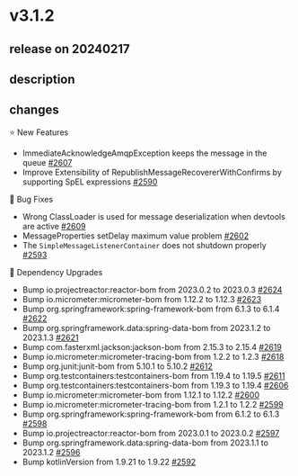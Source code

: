 # v3.1.2

## release on 20240217

## description

## changes

⭐ New Features

* ImmediateAcknowledgeAmqpException keeps the message in the queue <a href="https://github.com/spring-projects/spring-amqp/issues/2607" data-hovercard-type="issue" data-hovercard-url="/spring-projects/spring-amqp/issues/2607/hovercard">#2607</a>
* Improve Extensibility of RepublishMessageRecovererWithConfirms by supporting SpEL expressions <a href="https://github.com/spring-projects/spring-amqp/issues/2590" data-hovercard-type="issue" data-hovercard-url="/spring-projects/spring-amqp/issues/2590/hovercard">#2590</a>

🐞 Bug Fixes

* Wrong ClassLoader is used for message deserialization when devtools are active <a href="https://github.com/spring-projects/spring-amqp/issues/2609" data-hovercard-type="issue" data-hovercard-url="/spring-projects/spring-amqp/issues/2609/hovercard">#2609</a>
* MessageProperties setDelay maximum value problem <a href="https://github.com/spring-projects/spring-amqp/issues/2602" data-hovercard-type="issue" data-hovercard-url="/spring-projects/spring-amqp/issues/2602/hovercard">#2602</a>
* The <code>SimpleMessageListenerContainer</code> does not shutdown properly <a href="https://github.com/spring-projects/spring-amqp/issues/2593" data-hovercard-type="issue" data-hovercard-url="/spring-projects/spring-amqp/issues/2593/hovercard">#2593</a>

🔨 Dependency Upgrades

* Bump io.projectreactor:reactor-bom from 2023.0.2 to 2023.0.3 <a href="https://github.com/spring-projects/spring-amqp/pull/2624" data-hovercard-type="pull_request" data-hovercard-url="/spring-projects/spring-amqp/pull/2624/hovercard">#2624</a>
* Bump io.micrometer:micrometer-bom from 1.12.2 to 1.12.3 <a href="https://github.com/spring-projects/spring-amqp/pull/2623" data-hovercard-type="pull_request" data-hovercard-url="/spring-projects/spring-amqp/pull/2623/hovercard">#2623</a>
* Bump org.springframework:spring-framework-bom from 6.1.3 to 6.1.4 <a href="https://github.com/spring-projects/spring-amqp/pull/2622" data-hovercard-type="pull_request" data-hovercard-url="/spring-projects/spring-amqp/pull/2622/hovercard">#2622</a>
* Bump org.springframework.data:spring-data-bom from 2023.1.2 to 2023.1.3 <a href="https://github.com/spring-projects/spring-amqp/pull/2621" data-hovercard-type="pull_request" data-hovercard-url="/spring-projects/spring-amqp/pull/2621/hovercard">#2621</a>
* Bump com.fasterxml.jackson:jackson-bom from 2.15.3 to 2.15.4 <a href="https://github.com/spring-projects/spring-amqp/pull/2619" data-hovercard-type="pull_request" data-hovercard-url="/spring-projects/spring-amqp/pull/2619/hovercard">#2619</a>
* Bump io.micrometer:micrometer-tracing-bom from 1.2.2 to 1.2.3 <a href="https://github.com/spring-projects/spring-amqp/pull/2618" data-hovercard-type="pull_request" data-hovercard-url="/spring-projects/spring-amqp/pull/2618/hovercard">#2618</a>
* Bump org.junit:junit-bom from 5.10.1 to 5.10.2 <a href="https://github.com/spring-projects/spring-amqp/pull/2612" data-hovercard-type="pull_request" data-hovercard-url="/spring-projects/spring-amqp/pull/2612/hovercard">#2612</a>
* Bump org.testcontainers:testcontainers-bom from 1.19.4 to 1.19.5 <a href="https://github.com/spring-projects/spring-amqp/pull/2611" data-hovercard-type="pull_request" data-hovercard-url="/spring-projects/spring-amqp/pull/2611/hovercard">#2611</a>
* Bump org.testcontainers:testcontainers-bom from 1.19.3 to 1.19.4 <a href="https://github.com/spring-projects/spring-amqp/pull/2606" data-hovercard-type="pull_request" data-hovercard-url="/spring-projects/spring-amqp/pull/2606/hovercard">#2606</a>
* Bump io.micrometer:micrometer-bom from 1.12.1 to 1.12.2 <a href="https://github.com/spring-projects/spring-amqp/pull/2600" data-hovercard-type="pull_request" data-hovercard-url="/spring-projects/spring-amqp/pull/2600/hovercard">#2600</a>
* Bump io.micrometer:micrometer-tracing-bom from 1.2.1 to 1.2.2 <a href="https://github.com/spring-projects/spring-amqp/pull/2599" data-hovercard-type="pull_request" data-hovercard-url="/spring-projects/spring-amqp/pull/2599/hovercard">#2599</a>
* Bump org.springframework:spring-framework-bom from 6.1.2 to 6.1.3 <a href="https://github.com/spring-projects/spring-amqp/pull/2598" data-hovercard-type="pull_request" data-hovercard-url="/spring-projects/spring-amqp/pull/2598/hovercard">#2598</a>
* Bump io.projectreactor:reactor-bom from 2023.0.1 to 2023.0.2 <a href="https://github.com/spring-projects/spring-amqp/pull/2597" data-hovercard-type="pull_request" data-hovercard-url="/spring-projects/spring-amqp/pull/2597/hovercard">#2597</a>
* Bump org.springframework.data:spring-data-bom from 2023.1.1 to 2023.1.2 <a href="https://github.com/spring-projects/spring-amqp/pull/2596" data-hovercard-type="pull_request" data-hovercard-url="/spring-projects/spring-amqp/pull/2596/hovercard">#2596</a>
* Bump kotlinVersion from 1.9.21 to 1.9.22 <a href="https://github.com/spring-projects/spring-amqp/pull/2592" data-hovercard-type="pull_request" data-hovercard-url="/spring-projects/spring-amqp/pull/2592/hovercard">#2592</a>

